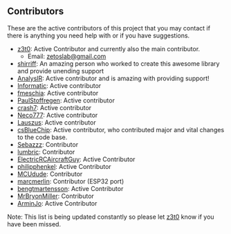 ## Contributors
These are the active contributors of this project that you may contact if there is anything you need help with or if you have suggestions.

- [z3t0](https://github.com/z3t0): Active Contributor and currently also the main contributor.
  * Email: zetoslab@gmail.com
- [shirriff](https://github.com/shirriff): An amazing person who worked to create this awesome library and provide unending support
- [AnalysIR](https:/github.com/AnalysIR): Active contributor and is amazing with providing support!
- [Informatic](https://github.com/Informatic): Active contributor
- [fmeschia](https://github.com/fmeschia): Active contributor
- [PaulStoffregen](https://github.com/paulstroffregen): Active contributor
- [crash7](https://github.com/crash7): Active contributor
- [Neco777](https://github.com/neco777): Active contributor
- [Lauszus](https://github.com/lauszus): Active contributor
- [csBlueChip](https://github.com/csbluechip): Active contributor, who contributed major and vital changes to the code base.
- [Sebazzz](https://github.com/sebazz): Contributor
- [lumbric](https://github.com/lumbric): Contributor
- [ElectricRCAircraftGuy](https://github.com/electricrcaircraftguy): Active Contributor
- [philipphenkel](https://github.com/philipphenkel): Active Contributor
- [MCUdude](https://github.com/MCUdude): Contributor
- [marcmerlin](https://github.com/marcmerlin): Contributor (ESP32 port)
- [bengtmartensson](https://github.com/bengtmartensson): Active Contributor
- [MrBryonMiller](https://github.com/MrBryonMiller): Contributor
- [ArminJo](https://github.com/ArminJo): Active Contributor

Note: This list is being updated constantly so please let [z3t0](https://github.com/z3t0) know if you have been missed.
